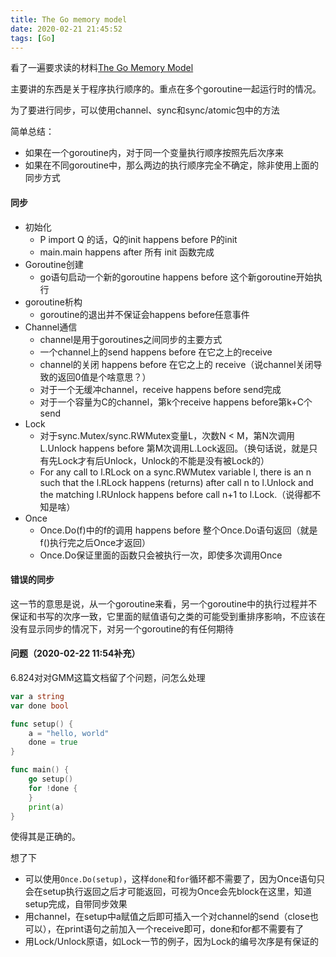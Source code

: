 ```yaml
---
title: The Go memory model
date: 2020-02-21 21:45:52
tags: [Go]
---
```


看了一遍要求读的材料[The Go Memory Model][1]


主要讲的东西是关于程序执行顺序的。重点在多个goroutine一起运行时的情况。

为了要进行同步，可以使用channel、sync和sync/atomic包中的方法

简单总结：
- 如果在一个goroutine内，对于同一个变量执行顺序按照先后次序来
- 如果在不同goroutine中，那么两边的执行顺序完全不确定，除非使用上面的同步方式


#### 同步

- 初始化
	- P import Q 的话，Q的init happens before P的init
	- main.main happens after 所有 init 函数完成
- Goroutine创建
	- go语句启动一个新的goroutine happens before 这个新goroutine开始执行
- goroutine析构
	- goroutine的退出并不保证会happens before任意事件
- Channel通信
	- channel是用于goroutines之间同步的主要方式
	- 一个channel上的send happens before 在它之上的receive
	- channel的关闭 happens before 在它之上的 receive（说channel关闭导致的返回0值是个啥意思？）
	- 对于一个无缓冲channel，receive happens before send完成
	- 对于一个容量为C的channel，第k个receive happens before第k+C个send
- Lock
	- 对于sync.Mutex/sync.RWMutex变量L，次数N < M，第N次调用L.Unlock happens before 第M次调用L.Lock返回。（换句话说，就是只有先Lock才有后Unlock，Unlock的不能是没有被Lock的）
	- For any call to l.RLock on a sync.RWMutex variable l, there is an n such that the l.RLock happens (returns) after call n to l.Unlock and the matching l.RUnlock happens before call n+1 to l.Lock.（说得都不知是啥）
- Once
	- Once.Do(f)中的f的调用 happens before 整个Once.Do语句返回（就是f()执行完之后Once才返回）
	- Once.Do保证里面的函数只会被执行一次，即使多次调用Once

#### 错误的同步

这一节的意思是说，从一个goroutine来看，另一个goroutine中的执行过程并不保证和书写的次序一致，它里面的赋值语句之类的可能受到重排序影响，不应该在没有显示同步的情况下，对另一个goroutine的有任何期待
		

#### 问题（2020-02-22 11:54补充）

6.824对对GMM这篇文档留了个问题，问怎么处理

```go
var a string
var done bool

func setup() {
	a = "hello, world"
	done = true
}

func main() {
	go setup()
	for !done {
	}
	print(a)
}
```

使得其是正确的。

想了下

- 可以使用`Once.Do(setup)`，这样`done`和`for`循环都不需要了，因为Once语句只会在setup执行返回之后才可能返回，可视为Once会先block在这里，知道setup完成，自带同步效果
- 用channel，在setup中a赋值之后即可插入一个对channel的send（close也可以），在print语句之前加入一个receive即可，done和for都不需要有了
- 用Lock/Unlock原语，如Lock一节的例子，因为Lock的编号次序是有保证的

[1]: https://golang.org/ref/mem
